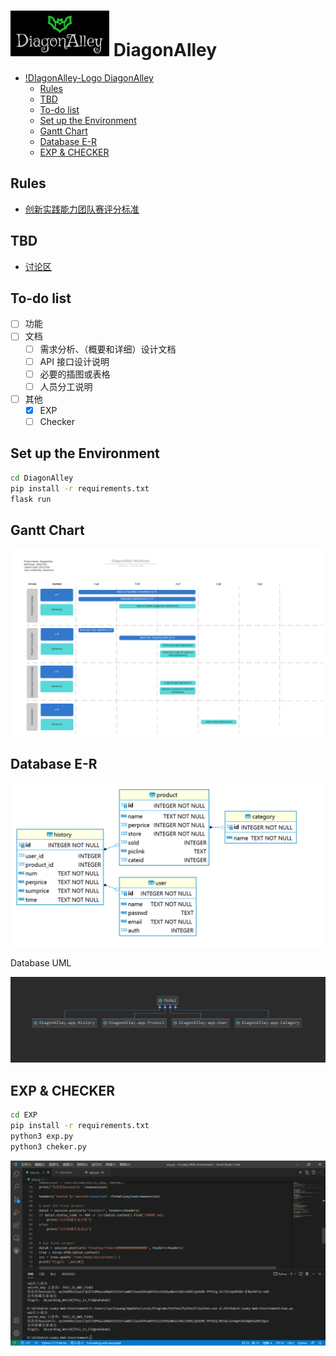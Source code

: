 # ![DIagonAlley-Logo](DiagonAlley/img/logo.png) DiagonAlley

- [!DIagonAlley-Logo DiagonAlley](#-diagonalley)
  - [Rules](#rules)
  - [TBD](#tbd)
  - [To-do list](#to-do-list)
  - [Set up the Environment](#set-up-the-environment)
  - [Gantt Chart](#gantt-chart)
  - [Database E-R](#database-e-r)
  - [EXP & CHECKER](#exp--checker)

## Rules

- [创新实践能力团队赛评分标准](https://c4pr1c3.github.io/cuc-wiki/cp/assessment.html)

## TBD
- [讨论区](https://github.com/LyuLumos/A-Leaky-Web-Environment/discussions)

## To-do list
- [ ] 功能
- [ ] 文档
  - [ ] 需求分析、（概要和详细）设计文档
  - [ ] API 接口设计说明
  - [ ] 必要的插图或表格
  - [ ] 人员分工说明
- [ ] 其他
  - [x] EXP
  - [ ] Checker

## Set up the Environment
```bash
cd DiagonAlley
pip install -r requirements.txt
flask run
```

## Gantt Chart

![WorkOuts](DiagonAlley/img/gantt-chart.png)

## Database E-R

![ER](DiagonAlley/img/DatabaseER.png)

Database UML

![UML类图](DiagonAlley/img/UML类图.png)

## EXP & CHECKER

```bash
cd EXP
pip install -r requirements.txt
python3 exp.py
python3 cheker.py
```

![](DiagonAlley/img/exp.png)

